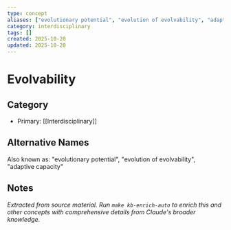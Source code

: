 ```yaml
---
type: concept
aliases: ["evolutionary potential", "evolution of evolvability", "adaptive capacity"]
category: interdisciplinary
tags: []
created: 2025-10-20
updated: 2025-10-20
---
```


# Evolvability

## Category

- Primary: [[Interdisciplinary]]

## Alternative Names

Also known as: "evolutionary potential", "evolution of evolvability", "adaptive capacity"

## Notes

*Extracted from source material. Run `make kb-enrich-auto` to enrich this and other concepts with comprehensive details from Claude's broader knowledge.*
